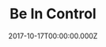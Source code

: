 ---
title: Be In Control
articlename: >-
  Effect of Financial Incentives on Glucose Monitoring Adherence and Glycemic Control Among Adolescents and Young Adults With Type 1 Diabetes
date: 2017-10-17T00:00:00.000Z
summary: >-
  In a randomized clinical trial including 90 adolescents and young adults with poorly controlled type 1 diabetes, daily financial incentives improved glucose monitoring in the intervention group (50.0%) vs the control group (18.9%) but did not affect their glycemic control. Financial incentives showed promise for improving glucose monitoring behaviors among adolescents and young adults with type 1 diabetes
authors: >-
  Charlene A. Wong, MD, MSHP; Victoria A. Miller, PhD; Kathryn Murphy, PhD; Dylan Small, PhD; Carol A. Ford, MD; Steven M. Willi, MD; Jordyn Feingold, MAPP; Alexander Morris, BS; Yoonhee P. Ha, MSc, MPhil; Jingsan Zhu, MS, MBA2; Wenli Wang, MS2; Mitesh S. Patel, MD, MBA, MS2
source: 'https://jamanetwork.com/journals/jamapediatrics/article-abstract/2657311'
journal: JAMA Pediatr.
---